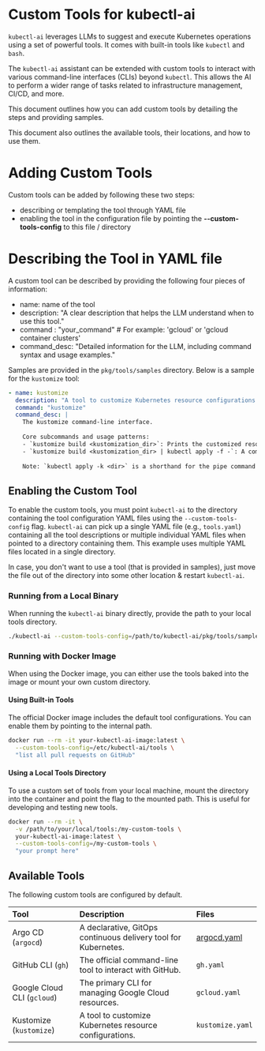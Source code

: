 # Custom Tools for kubectl-ai

`kubectl-ai` leverages LLMs to suggest and execute Kubernetes operations using a set of powerful tools. It comes with built-in tools like `kubectl` and `bash`.

The `kubectl-ai` assistant can be extended with custom tools to interact with various command-line interfaces (CLIs) beyond `kubectl`. This allows the AI to perform a wider range of tasks related to infrastructure management, CI/CD, and more.

This document outlines how you can add custom tools by detailing the steps and providing samples.

This document also outlines the available tools, their locations, and how to use them.

# Adding Custom Tools

Custom tools can be added by following these two steps:

- describing or templating the tool through YAML file
- enabling the tool in the configuration file by pointing the **--custom-tools-config** to this file / directory

# Describing the Tool in YAML file

A custom tool can be described by providing the following four pieces of information:
- name: name of the tool
- description: "A clear description that helps the LLM understand when to use this tool."
- command : "your_command" # For example: 'gcloud' or 'gcloud container clusters'
- command_desc: "Detailed information for the LLM, including command syntax and usage examples."

Samples are provided in the `pkg/tools/samples` directory. Below is a sample for the `kustomize` tool:

```yaml
- name: kustomize
  description: "A tool to customize Kubernetes resource configurations. Use it to render and apply declarative configurations from a directory containing a kustomization.yaml file."
  command: "kustomize"
  command_desc: |
    The kustomize command-line interface.
    
    Core subcommands and usage patterns:
    - `kustomize build <kustomization_dir>`: Prints the customized resources to standard output. This is useful for inspecting the final configuration before applying it.
    - `kustomize build <kustomization_dir> | kubectl apply -f -`: A common pattern to apply the output directly to the cluster.
    
    Note: `kubectl apply -k <dir>` is a shorthand for the pipe command above and is often preferred.
```

## Enabling the Custom Tool

To enable the custom tools, you must point `kubectl-ai` to the directory containing the tool configuration YAML files using the `--custom-tools-config` flag. `kubectl-ai` can pick up a single YAML file (e.g., `tools.yaml`) containing all the tool descriptions or multiple individual YAML files when pointed to a directory containing them. This example uses multiple YAML files located in a single directory.

In case, you don't want to use a tool (that is provided in samples), just move the file out of the directory into some other location & restart `kubectl-ai`.

### Running from a Local Binary

When running the `kubectl-ai` binary directly, provide the path to your local tools directory.

```sh
./kubectl-ai --custom-tools-config=/path/to/kubectl-ai/pkg/tools/samples
```

### Running with Docker Image

When using the Docker image, you can either use the tools baked into the image or mount your own custom directory.

#### Using Built-in Tools

The official Docker image includes the default tool configurations. You can enable them by pointing to the internal path.

```sh
docker run --rm -it your-kubectl-ai-image:latest \
  --custom-tools-config=/etc/kubectl-ai/tools \
  "list all pull requests on GitHub"
```

#### Using a Local Tools Directory

To use a custom set of tools from your local machine, mount the directory into the container and point the flag to the mounted path. This is useful for developing and testing new tools.

```sh
docker run --rm -it \
  -v /path/to/your/local/tools:/my-custom-tools \
  your-kubectl-ai-image:latest \
  --custom-tools-config=/my-custom-tools \
  "your prompt here"
```


## Available Tools

The following custom tools are configured by default.

| Tool                                                       | Description                                                     | Files                                           |
| :--------------------------------------------------------- | :-------------------------------------------------------------- | :------------------------------------------------------ |
| Argo CD (`argocd`)      | A declarative, GitOps continuous delivery tool for Kubernetes.  | [argocd.yaml](../pkg/tools/samples/argocd.yaml)         |
| GitHub CLI (`gh`)               | The official command-line tool to interact with GitHub.         | `gh.yaml`                 |
| Google Cloud CLI (`gcloud`) | The primary CLI for managing Google Cloud resources.            | `gcloud.yaml`         |
| Kustomize (`kustomize`)           | A tool to customize Kubernetes resource configurations.         | `kustomize.yaml`   |
